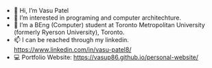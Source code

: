 - 👋 Hi, I’m Vasu Patel
- 👀 I’m interested in programing and computer architechture.
- 🌱 I’m a BEng (Computer) student at Toronto Metropolitan University (formerly Ryerson University), Toronto.
- 📫 I can be reached through my linkedin. https://www.linkedin.com/in/vasu-patel8/
- 💻 Portfolio Website: https://vasup86.github.io/personal-website/

<!---
vasup86/vasup86 is a ✨ special ✨ repository because its `README.md` (this file) appears on your GitHub profile.
You can click the Preview link to take a look at your changes.
--->
